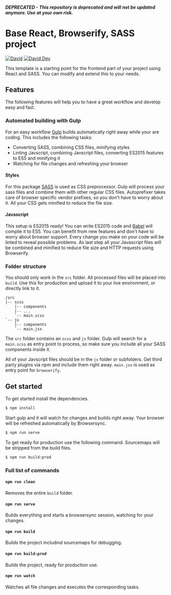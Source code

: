 ##### *DEPRECATED - This repository is deprecated and will not be updated anymore. Use at your own risk.*

# Base React, Browserify, SASS project

[![David](https://img.shields.io/david/lgraubner/react-browserify-sass-boilerplate.svg)](https://david-dm.org/lgraubner/react-browserify-sass-boilerplate) [![David Dev](https://img.shields.io/david/dev/lgraubner/react-browserify-sass-boilerplate.svg)](https://david-dm.org/lgraubner/react-browserify-sass-boilerplate#info=devDependencies)

This template is a starting point for the frontend part of your project using React and SASS. You can modify and extend this to your needs.

## Features

The following features will help you to have a great workflow and develop easy and fast.

### Automated building with Gulp

For an easy workflow [Gulp](http://gulpjs.com/) builds automatically right away while your are coding. This includes the following tasks:

- Converting SASS, combining CSS files, minifying styles
- Linting Javscript, combining Javscript files, converting ES2015 features to ES5 and minifying it
- Watching for file changes and refreshing your browser

#### Styles

For this package [SASS](http://sass-lang.com/) is used as CSS preprocessor. Gulp will process your sass files and combine them with other regular CSS files. Autoprefixer takes care of browser specific vendor prefixes, so you don't have to worry about it. All your CSS gets minified to reduce the file size.

#### Javascript

This setup is ES2015 ready! You can write ES2015 code and [Babel](http://babeljs.io/) will compile it to ES5. You can benefit from new features and don't have to worry about browser support. Every change you make on your code will be linted to reveal possible problems. As last step all your Javascript files will be combined and minified to reduce file size and HTTP requests using Browserify.

### Folder structure

You should only work in the `src` folder. All processed files will be placed into `build`. Use this for production and upload it to your live environment, or directly link to it.

```
/src
|-- scss
    |-- components
    |-- ...
    `-- main.scss
`-- js
    |-- components
    `-- main.jsx
```

The `src` folder contains an `scss` and `js` folder. Gulp will search for a `main.scss` as entry point to process, so make sure you include all your SASS components inside it.

All of your Javscript files should be in the `js` folder or subfolders. Get third party plugins via npm and include them right away. `main.jsx` is used as entry point for `browserify`.

## Get started

To get started install the dependencies.

```BASH
$ npm install
```

Start gulp and it will watch for changes and builds right away. Your browser will be refreshed automatically by Browsersync.

```BASH
$ npm run serve
```

To get ready for production use the following command. Sourcemaps will be stripped from the build files.

```BASH
$ npm run build:prod
```

### Full list of commands

#### `npm run clean`

Removes the entire `build` folder.

#### `npm run serve`

Builds everything and starts a browsersync session, watching for your changes.

#### `npm run build`

Builds the project includind sourcemaps for debugging.

#### `npm run build:prod`

Builds the project, ready for production use.

#### `npm run watch`

Watches all file changes and executes the corresponding tasks.
